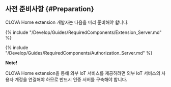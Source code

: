 ## 사전 준비사항 {#Preparation}
CLOVA Home extension 개발자는 다음을 미리 준비해야 합니다.

{% include "/Develop/Guides/RequiredComponents/Extension_Server.md" %}

{% include "/Develop/Guides/RequiredComponents/Authorization_Server.md" %}

<div class="note">
  <p><strong>Note!</strong></p>
  <p>CLOVA Home extension을 통해 외부 IoT 서비스를 제공하려면 외부 IoT 서비스의 사용자 계정을 연결해야 하므로 반드시 인증 서버를 구축해야 합니다.</p>
</div>
